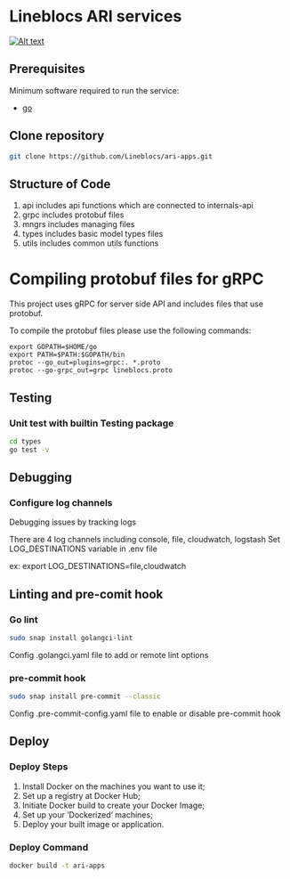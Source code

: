 # Lineblocs ARI services

[![Alt text](https://github.com/Lineblocs/ari-apps/actions/workflows/ci.yml/badge.svg)](https://github.com/Lineblocs/ari-apps/actions/workflows/ci.yml/badge.svg)

## Prerequisites

Minimum software required to run the service:
* [go](https://go.dev/doc/install)

## Clone repository

```bash
git clone https://github.com/Lineblocs/ari-apps.git
```

## Structure of Code

1. api
   includes api functions which are connected to internals-api
2. grpc
   includes protobuf files
3. mngrs
   includes managing files  
4. types
   includes basic model types files
5. utils
   includes common utils functions
   
# Compiling protobuf files for gRPC

This project uses gRPC for server side API and includes files that use protobuf. 

To compile the protobuf files please use the following commands:

```
export GOPATH=$HOME/go
export PATH=$PATH:$GOPATH/bin
protoc --go_out=plugins=grpc:. *.proto
protoc --go-grpc_out=grpc lineblocs.proto
```


## Testing

### Unit test with builtin Testing package

```bash
cd types
go test -v
```

## Debugging

### Configure log channels
Debugging issues by tracking logs

There are 4 log channels including console, file, cloudwatch, logstash
Set LOG_DESTINATIONS variable in .env file

ex: export LOG_DESTINATIONS=file,cloudwatch

## Linting and pre-comit hook

### Go lint
```bash
sudo snap install golangci-lint
```
Config .golangci.yaml file to add or remote lint options

### pre-commit hook
```bash
sudo snap install pre-commit --classic
```
Config .pre-commit-config.yaml file to enable or disable pre-commit hook

## Deploy

### Deploy Steps
1. Install Docker on the machines you want to use it;
2. Set up a registry at Docker Hub;
3. Initiate Docker build to create your Docker Image;
4. Set up your ’Dockerized‘ machines;
5. Deploy your built image or application.

### Deploy Command

```bash
docker build -t ari-apps
```
